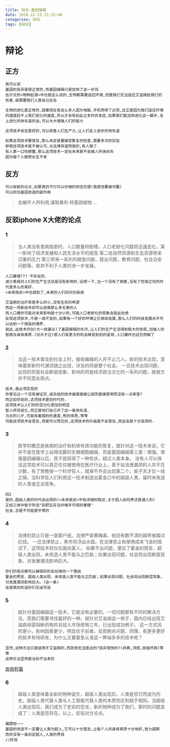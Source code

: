 ```yaml
---
title: 辩论-基因编辑
date: 2018-12-23 21:25:46
categories: 辩论
tags: [辩论]
---
```

# 辩论
## 正方

```
我可以说
基因的变异是很正常的,而基因编辑只是加快了这一步伐
达尔文的<物种起源>中也是这么说的,生物都需要适应环境,但是我们无法适应艾滋病给我们的伤害,就需要我们人类自己反击

生物的进化是正常的,就像现在有这么多人因为电脑,手机而得了近视,这正是因为我们适应环境的速度赶不上我们变化的速度,所以才会有如此之多的并发症,如果我们能加快进化这一脚步,走上进化的快车道的话,可以大大增强人们的能力

这项技术肯定是好的,可以改善人们生产力,让人们走上进步的快车道
```

```
如果这项技术要普及,那么肯定是要接受繁复的检查,需要多次的实验
即使这项技术是不被认可,与法律背道而驰的,有人做了.
有人第一口吃螃蟹,那么这项技术一定在未来是不会被人所抹杀的
因为每个人都想长生不老
```
## 反方
```
可以有新的论点,如果真的不行可以仔细的抓住伦理(我感觉要被河蟹)
可以抓住基因改造的副作用
```
>会被坏人所利用,谋取暴利
>转基因植物
>...
<!--more-->
## 反驳iphone X大佬的论点
### 1
>当人类没有患病隐患时，人口数量将剧增，人口老龄化问题将迅速恶化，第一影响了经济发展和人民生活水平的提高
>第二给自然资源和生态资源带来沉重的压力
>第三带来一系列的粮食问题，就业问题，教育问题，社会治安问题等。故并不利于人类的进一步发展。
```
人口暴增??? 不存在的.
减少患病对人们的生产生活总是没有影响的.设想一下,当一个没有了病害,没有了吃穿之忧的时代是多么的美好.
<未来简史>中也提到了,未来的人们将对抗疾病

艾滋病的治疗率是多么的小,没有生存的希望
而这一项新技术却可以拯救那么多无辜的人
而人口爆炸可能对未来影响是十分小的,可能人口老龄化的现象会就此杜绝
反观这项技术,不是一成不变的,如果有一个好的环境让它继续发展,那么人们的科技发展水平可以达到一个很高的境界.
就此,此技术开创(大一统基业)了基因编辑的先河,让人们的生产生活得到极大的改观,加强人的智商与身体素质.(功大于过)使人们有更大的机会移民到别的星球,人口爆炸也迎刃而解了
```
### 2
> 当这一技术普及到社会上时，接收编辑的人并不止几人。新的技术出现，意味着崭新时代潮流随之出现，涉及的将是整个社会。
>一旦技术出现问题，出现的将是社会断层现象，影响的将是经济政治文化的一系列问题，故我方并不同意此观点。
```
技术,是必须实现的
你曾见过一个没有被证实,或总结的技术被直接被公民所直接使用而没有一点审查?
而正如你说的,这项技术是划时代的.
这项技术让人们的阶层分化更加的明显
智人终将进化,而正是他们自己开了这一条快车道.
马云的儿子,可能有着猎豹的速度,熊的体质,等等
可能这项技术会普及,但是可以预见的,这项技术的升级是不会普及,而且会是十分高昂的.
```

### 3
>医学的概念是疾病的治疗和机体有效功能的恢复，就针对这一技术来说，它并不是在医学上站得住脚的生殖细胞编辑，而是基因编辑第三类：增强。增强基因编辑以后，孩子就获得了一种性状，超过人类本身。
>没有人可以保证这项技术可以真正仅仅被使用在医疗行业上，善于钻法律漏洞的人并不在少数，有了贺教授一个科学狂人，就保不齐会出现第二个。疯子天才仅一线之隔，当科学狂人们利用这一技术制造出霍金口中的超级人类，届时未改造的人类或无法竞争。

```
同2
是的,超级人类的时代会出现的(<未来简史>中有详细的叙述,关于超人如何养活普通人的)
正如三体中智子所说"别把生存当作唾手可得的事情"
社会,总是不可能是平等的
```
### 4
>法律的禁止只是一层窗户纸。法律严查黄赌毒，依旧有数不清的越界者踏过红线。
>一旦法律禁止，黑市将浮出水面。在法律禁止和使用成本飞涨的情况下，这项技术将仅仅面向富人。
>如果不出问题，便应了霍金的预言，超级人类出现，未改造人类不能与之匹敌；如果出现问题，社会将出现断层现象，对发展潮流影响巨大。
```
你们的观点都可以被很好的反驳用同一个理由
霍金的预言，超级人类出现，未改造人类不能与之匹敌；如果出现问题，社会将出现断层现象，对发展潮流影响巨大。(这一条)
这是真的的话你们无话可说
```
### 5
>就针对基因编辑这一技术，它是没有必要的。一切问题都有不同的解决方法，而我们需要寻找最好的一种。就针对艾滋病这一例子，国内已经出现艾滋病母婴隔断药物并且投入市场使用三年，已出现成功例子。
>这一方式风险更小，影响因素更少，明显优于前者。反观剩余问题，同理，有更多更好的技术有待研发，为什么又要着急认准这一弊端多多的技术呢？
```
显然,这种方法只是适用于艾滋病的,而其他无法医治的?变异很快的?(非典,流感,炭疽杆病)等等
这种方法显然是治标不治本的
```
[炭疽杆菌][1]
### 6
>超级人类意味着全新的物种诞生，超级人类出现后，人类是否已然成为历史。超级人类代替人类与人工智能代替人类的本质性区别趋于相同。当超级人类出现后，我们成为了史前的恐龙，新的物种成为了我们，那时的问题变成了：人类是否存在。以上，反驳对方论点。
```
偏题啦~~~
基因的改造不一定要让人类为超人,它可以十分普及,让每个人的身体素质十分地好,智力超群
而并没有一条划定超人,人类的界线
//好烦
```
[1]: https://baike.baidu.com/item/%E7%82%AD%E7%96%BD%E6%9D%86%E8%8F%8C/10977975?fr=aladdin